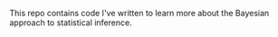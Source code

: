 This repo contains code I've written to learn more about the Bayesian approach to statistical inference.
